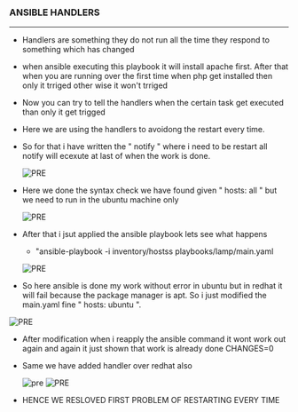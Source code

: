 ### ANSIBLE HANDLERS 
------------------

* Handlers are something they do not run all the time they respond to something which has changed
* when ansible executing this playbook it will install apache first. After that when you are running over the first time when php get installed then only it trriged other wise it won't trriged 
* Now you can try to tell the handlers when the certain task get executed  than only it get trigged 
  
* Here we are using the handlers to avoidong  the restart every time.
* So for that i have written the " notify " where i need to be restart all notify will ecexute at last of when the work is done.
    
  ![PRE](IMAGES/H1.png)

* Here we done the syntax check we have found given " hosts: all " but we need to run in the ubuntu machine only 
  
  ![PRE](IMAGES/H2.png)

* After that i jsut applied  the ansible playbook lets see what happens 
    * "ansible-playbook -i inventory/hostss playbooks/lamp/main.yaml
  
  ![PRE](IMAGES/H3.png)

 * So here ansible is done my work without error in ubuntu but in redhat it will fail because the package manager is apt. So i just modified the main.yaml fine " hosts: ubuntu ".
  
 ![PRE](IMAGES/H4.png)

* After modification when i reapply the ansible command it wont work out again and again it just shown that work is already done  CHANGES=0

* Same we have added handler over redhat also
  
  ![pre](IMAGES/H5.png)
  ![PRE](IMAGES/H6.png)
  
* HENCE WE RESLOVED FIRST PROBLEM OF RESTARTING EVERY TIME 

